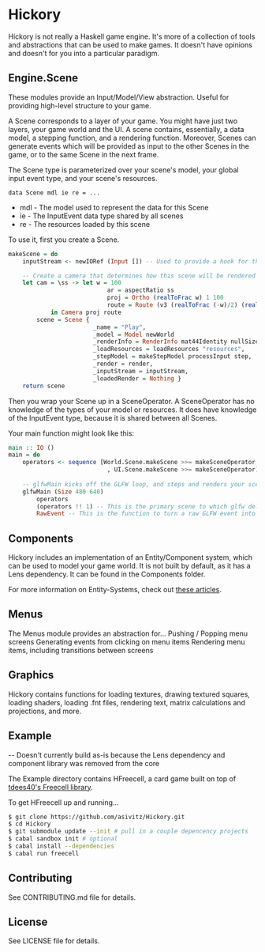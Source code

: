 # Hickory

Hickory is not really a Haskell game engine. It's more of a collection of tools and abstractions that can be used to make games. It doesn't have opinions and doesn't for you into a particular paradigm.

## Engine.Scene
These modules provide an Input/Model/View abstraction. Useful for providing high-level structure to your game.

A Scene corresponds to a layer of your game. You might have just two layers, your game world and the UI. A scene contains, essentially, a data model, a stepping function, and a rendering function. Moreover, Scenes can generate events which will be provided as input to the other Scenes in the game, or to the same Scene in the next frame.

The Scene type is parameterized over your scene's model, your global input event type, and your scene's resources.

    data Scene mdl ie re = ...

- mdl - The model used to represent the data for this Scene
- ie - The InputEvent data type shared by all scenes
- re - The resources loaded by this scene

To use it, first you create a Scene.

```Haskell
makeScene = do
    inputStream <- newIORef (Input []) -- Used to provide a hook for the device to supply input events

    -- Create a camera that determines how this scene will be rendered
    let cam = \ss -> let w = 100
                            ar = aspectRatio ss
                            proj = Ortho (realToFrac w) 1 100
                            route = Route (v3 (realToFrac (-w)/2) (realToFrac (-(w / ar))/2) 0) Nothing
            in Camera proj route
        scene = Scene {
                        _name = "Play",
                        _model = Model newWorld
                        _renderInfo = RenderInfo mat44Identity nullSize worldLabel,
                        _loadResources = loadResources "resources",
                        _stepModel = makeStepModel processInput step,
                        _render = render,
                        _inputStream = inputStream,
                        _loadedRender = Nothing }
    return scene
```

Then you wrap your Scene up in a SceneOperator. A SceneOperator has no knowledge of the types of your model or resources. It does have knowledge of the InputEvent type, because it is shared between all Scenes.

Your main function might look like this:

```Haskell
main :: IO ()
main = do
    operators <- sequence [World.Scene.makeScene >>= makeSceneOperator
                            , UI.Scene.makeScene >>= makeSceneOperator]
        
    -- glfwMain kicks off the GLFW loop, and steps and renders your scenes
    glfwMain (Size 480 640)
        operators
        (operators !! 1) -- This is the primary scene to which glfw delivers input events
        RawEvent -- This is the function to turn a raw GLFW event into an InputEvent
```

## Components
Hickory includes an implementation of an Entity/Component system, which can be used to model your game world. It is not built by default, as it has a Lens dependency. It can be found in the Components folder.

For more information on Entity-Systems, check out [these articles](http://entity-systems.wikidot.com/).

## Menus
The Menus module provides an abstraction for...
Pushing / Popping menu screens
Generating events from clicking on menu items
Rendering menu items, including transitions between screens

## Graphics
Hickory contains functions for loading textures, drawing textured squares, loading shaders, loading .fnt files, rendering text, matrix calculations and projections, and more.

## Example

-- Doesn't currently build as-is because the Lens dependency and component library was removed from the core

The Example directory contains HFreecell, a card game built on top of [tdees40's Freecell library](https://github.com/tdees40/Freecell).

To get HFreecell up and running...
```Bash
$ git clone https://github.com/asivitz/Hickory.git
$ cd Hickory
$ git submodule update --init # pull in a couple depencency projects
$ cabal sandbox init # optional
$ cabal install --dependencies
$ cabal run freecell
```

## Contributing

See CONTRIBUTING.md file for details.

## License

See LICENSE file for details.
